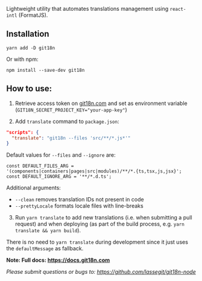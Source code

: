Lightweight utility that automates translations management using `react-intl` (FormatJS).

## Installation

```
yarn add -D git18n
```

Or with npm:

```
npm install --save-dev git18n
```

## How to use:

1. Retrieve access token on [git18n.com](https://git18n.com) and set as environment variable (`GIT18N_SECRET_PROJECT_KEY="your-app-key"`)

2. Add `translate` command to `package.json`:

```json
"scripts": {
  "translate": "git18n --files 'src/**/*.js*'"
}
```

Default values for `--files` and `--ignore` are:

```
const DEFAULT_FILES_ARG = '(components|containers|pages|src|modules)/**/*.{ts,tsx,js,jsx}';
const DEFAULT_IGNORE_ARG = '**/*.d.ts';
```

Additional arguments:

- `--clean` removes translation IDs not present in code
- `--prettyLocale` formats locale files with line-breaks

3. Run `yarn translate` to add new translations (i.e. when submitting a pull request) and when deploying (as part of the build process, e.g. `yarn translate && yarn build`).

There is no need to `yarn translate` during development since it just uses the `defaultMessage` as fallback.

**Note: Full docs: https://docs.git18n.com**

_Please submit questions or bugs to: https://github.com/lassegit/git18n-node_
